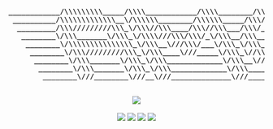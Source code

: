 <div align="center"><b><pre>
____________/\\\\\\\\\_____/\\\\____________/\\\\________/\\\\\\\\\_______        
 __________/\\\\\\\\\\\\\__\/\\\\\\________/\\\\\\_____/\\\////////________       
  _________/\\\/////////\\\_\/\\\//\\\____/\\\//\\\___/\\\/_________________      
   ________\/\\\_______\/\\\_\/\\\\///\\\/\\\/_\/\\\__/\\\___________________     
    ________\/\\\\\\\\\\\\\\\_\/\\\__\///\\\/___\/\\\_\/\\\___________________    
     ________\/\\\/////////\\\_\/\\\____\///_____\/\\\_\//\\\__________________   
      ________\/\\\_______\/\\\_\/\\\_____________\/\\\__\///\\\________________  
       ________\/\\\_______\/\\\_\/\\\_____________\/\\\____\////\\\\\\\\\_______ 
        ________\///________\///__\///______________\///________\/////////________
</pre></b></div>

<br>

<div align="center">
  <a href="https://skillicons.dev">
   <img src="https://skillicons.dev/icons?i=java,c,python,mysql,js,bash,html,css,linux,raspberrypi"/>
  </a>
</div>

<br>

<div align="center">
 <a href="https://leetcode.com/u/amchisa/" target="_blank"><img src="https://img.shields.io/badge/-amchisa-F89F1B?style=flat&logo=Leetcode&logoColor=white"/></a>
 <img src="https://img.shields.io/badge/takisyummy-5865F2?style=flat&logo=Discord&logoColor=white"/>
 <a href="mailto:chisa.alexander@gmail.com" target="_blank"><img src="https://img.shields.io/badge/-chisa.alexander@gmail.com-D14836?style=flat&logo=Gmail&logoColor=white"/></a>
 <a href="https://www.linkedin.com/in/alex-chisa-b4536328a/" target="_blank"><img src="https://img.shields.io/badge/-LinkedIn%20|%20Alex%20Chisa-0077B5?style=flat&logo=Linkedin&logoColor=white"/></a>
</div>
